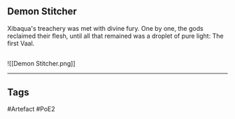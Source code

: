 ## Demon Stitcher
Xibaqua's treachery was met with divine fury.
One by one, the gods reclaimed their flesh,
until all that remained was a droplet of pure light:
The first Vaal.
##
![[Demon Stitcher.png]]

---
## Tags
#Artefact
#PoE2